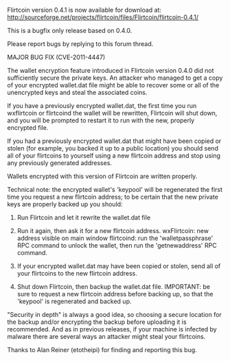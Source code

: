Flirtcoin version 0.4.1 is now available for download at:
http://sourceforge.net/projects/flirtcoin/files/Flirtcoin/flirtcoin-0.4.1/

This is a bugfix only release based on 0.4.0.

Please report bugs by replying to this forum thread.

MAJOR BUG FIX  (CVE-2011-4447)

The wallet encryption feature introduced in Flirtcoin version 0.4.0 did not sufficiently secure the private keys. An attacker who
managed to get a copy of your encrypted wallet.dat file might be able to recover some or all of the unencrypted keys and steal the
associated coins.

If you have a previously encrypted wallet.dat, the first time you run wxflirtcoin or flirtcoind the wallet will be rewritten, Flirtcoin will
shut down, and you will be prompted to restart it to run with the new, properly encrypted file.

If you had a previously encrypted wallet.dat that might have been copied or stolen (for example, you backed it up to a public
location) you should send all of your flirtcoins to yourself using a new flirtcoin address and stop using any previously generated addresses.

Wallets encrypted with this version of Flirtcoin are written properly.

Technical note: the encrypted wallet's 'keypool' will be regenerated the first time you request a new flirtcoin address; to be certain that the
new private keys are properly backed up you should:

1. Run Flirtcoin and let it rewrite the wallet.dat file

2. Run it again, then ask it for a new flirtcoin address.
wxFlirtcoin: new address visible on main window
flirtcoind: run the 'walletpassphrase' RPC command to unlock the wallet,  then run the 'getnewaddress' RPC command.

3. If your encrypted wallet.dat may have been copied or stolen, send all of your flirtcoins to the new flirtcoin address.

4. Shut down Flirtcoin, then backup the wallet.dat file.
IMPORTANT: be sure to request a new flirtcoin address before backing up, so that the 'keypool' is regenerated and backed up.

"Security in depth" is always a good idea, so choosing a secure location for the backup and/or encrypting the backup before uploading it is recommended. And as in previous releases, if your machine is infected by malware there are several ways an attacker might steal your flirtcoins.

Thanks to Alan Reiner (etotheipi) for finding and reporting this bug.
